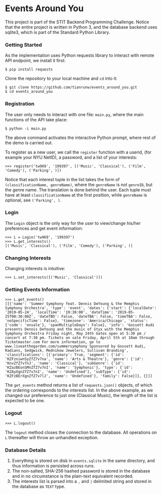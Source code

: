 # Events Around You
This project is part of the STIT Backend Programming Challenge. Notice that 
the entire project is written in Python 3, and the database backend uses 
sqlite3, which is part of the Standard Python Library.

### Getting Started
As the implementation uses Python requests library to interact with remote API 
endpoint, we install it first:
```
$ pip install requests
```

Clone the repository to your local machine and `cd` into it:
```
$ git clone https://github.com/tianrunw/events_around_you.git
$ cd events_around_you
```

### Registration
The user only needs to interact with one file: `main.py`, where the main 
functions of the API take place:
```
$ python -i main.py
```
The above command activates the interactive Python prompt, where rest of the 
demo is carried out.

To register as a new user, we call the `register` function with a userid, (for 
example your NYU NetID), a password, and a list of your interests:
```
>>> register('tw969', '199397', [('Music', 'Classical'), ('Film', 'Comedy'), ('Parking', )])
```

Notice that each interest tuple in the list takes the form of `(classificationName, genreName)`, 
where the `genreName` is not `genreID`, but the genre name. The translation is 
done behind the user. Each tuple must have at least `classificationName` at the 
first position, while `genreName` is optional, see `('Parking', )`.

### Login
The `Login` object is the only way for the user to view/change his/her preferences 
and get event information:
```
>>> L = Login('tw969', '199397')
>>> L.get_interests()
[('Music', 'Classical'), ('Film', 'Comedy'), ('Parking', )]
```

### Changing Interests
Changing interests is intuitive:
```
>>> L.set_interests([('Music', 'Classical')])
```

### Getting Events Information
```
>>> L.get_events()
[[{'name': 'Summer Symphony feat. Dennis DeYoung & the Memphis Symphony Orchestra', 'type': 'event', 'dates': {'start': {'localDate': '2019-05-24', 'localTime': '19:30:00', 'dateTime': '2019-05-25T00:30:00Z', 'dateTBD': False, 'dateTBA': False, 'timeTBA': False, 'noSpecificTime': False}, 'timezone': 'America/Chicago', 'status': {'code': 'onsale'}, 'spanMultipleDays': False}, 'info': 'Gossett Audi presents Dennis DeYoung and the music of Styx with the Memphis Symphony Orchestra Friday night, May 24th Gates open at 5:30 pm / concert at 7:30 pm. Tickets on sale Friday, April 5th at 10am through Ticketmaster.com For more information, go to www.liveatthegarden.com/summersymphony Sponsored by Gossett Audi, Radians, Sedgwick, Mednikow Jewelers, Sullivan Branding', 'classifications': [{'primary': True, 'segment': {'id': 'KZFzniwnSyZfZ7v7na', 'name': 'Arts & Theatre'}, 'genre': {'id': 'KnvZfZ7v7nJ', 'name': 'Classical'}, 'subGenre': {'id': 'KZazBEonSMnZfZ7v7nI', 'name': 'Symphonic'}, 'type': {'id': 'KZAyXgnZfZ7v7nI', 'name': 'Undefined'}, 'subType': {'id': 'KZFzBErXgnZfZ7v7lJ', 'name': 'Undefined'}, 'family': False}]}, {}]]
```
The `get_events` method returns a list of `requests.json()` objects, of which the 
ordering corresponds to the interests list. In the above example, as we changed 
our preference to just one (Classical Music), the length of the list is expected 
to be one.

### Logout
```
>>> L.logout()
```
The `logout` method closes the connection to the database. All operations on `L` 
thereafter will throw an unhandled exception.

### Database Details
1. Everything is stored on disk in `events.sqlite` in the same directory, and thus 
information is persisted across runs.
2. The non-salted, SHA-256 hashed password is stored in the database and in no 
circumstance is the plain-text equivalent recorded.
3. The interests list is parsed into a `,` and `|` delimited string and stored 
in the database as `TEXT` type.

